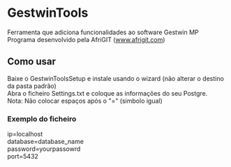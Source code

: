 # GestwinTools
Ferramenta que adiciona funcionalidades ao software Gestwin MP</br>
Programa desenvolvido pela AfriGIT (www.afrigit.com)

## Como usar
Baixe o GestwinToolsSetup e instale usando o wizard (não alterar o destino da pasta padrão)</br>
Abra o ficheiro Settings.txt e coloque as informações do seu Postgre.</br>
Nota: Não colocar espaços após o "=" (simbolo igual)

### Exemplo do ficheiro
ip=localhost </br>
database=database_name</br>
password=yourpassowrd</br>
port=5432
